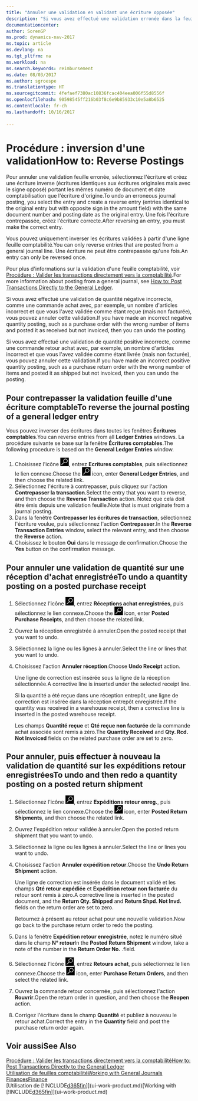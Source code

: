 ```yaml
---
title: "Annuler une validation en validant une écriture opposée"
description: "Si vous avez effectué une validation erronée dans la feuille comptabilité, vous pouvez utiliser la fonction de contrepassation de transaction pour annuler la validation avec une piste d'audit correcte."
documentationcenter: 
author: SorenGP
ms.prod: dynamics-nav-2017
ms.topic: article
ms.devlang: na
ms.tgt_pltfrm: na
ms.workload: na
ms.search.keywords: reimbursement
ms.date: 08/03/2017
ms.author: sgroespe
ms.translationtype: HT
ms.sourcegitcommit: 4fefaef7380ac10836fcac404eea006f55d8556f
ms.openlocfilehash: 90598545ff216b03f8c6e9b85933c10e5a8b6525
ms.contentlocale: fr-ch
ms.lasthandoff: 10/16/2017

---
```

# <a name="how-to-reverse-postings"></a><span data-ttu-id="ab2ac-103">Procédure : inversion d'une validation</span><span class="sxs-lookup"><span data-stu-id="ab2ac-103">How to: Reverse Postings</span></span>
<span data-ttu-id="ab2ac-104">Pour annuler une validation feuille erronée, sélectionnez l'écriture et créez une écriture inverse (écritures identiques aux écritures originales mais avec le signe opposé) portant les mêmes numéro de document et date comptabilisation que l'écriture d'origine.</span><span class="sxs-lookup"><span data-stu-id="ab2ac-104">To undo an erroneous journal posting, you select the entry and create a reverse entry (entries identical to the original entry but with opposite sign in the amount field) with the same document number and posting date as the original entry.</span></span> <span data-ttu-id="ab2ac-105">Une fois l'écriture contrepassée, créez l'écriture correcte.</span><span class="sxs-lookup"><span data-stu-id="ab2ac-105">After reversing an entry, you must make the correct entry.</span></span>

<span data-ttu-id="ab2ac-106">Vous pouvez uniquement inverser les écritures validées à partir d'une ligne feuille comptabilité.</span><span class="sxs-lookup"><span data-stu-id="ab2ac-106">You can only reverse entries that are posted from a general journal line.</span></span> <span data-ttu-id="ab2ac-107">Une écriture ne peut être contrepassée qu'une fois.</span><span class="sxs-lookup"><span data-stu-id="ab2ac-107">An entry can only be reversed once.</span></span>

<span data-ttu-id="ab2ac-108">Pour plus d'informations sur la validation d'une feuille comptabilité, voir [Procédure : Valider les transactions directement vers la comptabilité](finance-how-post-transactions-directly.md).</span><span class="sxs-lookup"><span data-stu-id="ab2ac-108">For more information about posting from a general journal, see [How to: Post Transactions Directly to the General Ledger](finance-how-post-transactions-directly.md).</span></span>

<span data-ttu-id="ab2ac-109">Si vous avez effectué une validation de quantité négative incorrecte, comme une commande achat avec, par exemple, un nombre d'articles incorrect et que vous l'avez validée comme étant reçue (mais non facturée), vous pouvez annuler cette validation.</span><span class="sxs-lookup"><span data-stu-id="ab2ac-109">If you have made an incorrect negative quantity posting, such as a purchase order with the wrong number of items and posted it as received but not invoiced, then you can undo the posting.</span></span>

<span data-ttu-id="ab2ac-110">Si vous avez effectué une validation de quantité positive incorrecte, comme une commande retour achat avec, par exemple, un nombre d'articles incorrect et que vous l'avez validée comme étant livrée (mais non facturée), vous pouvez annuler cette validation.</span><span class="sxs-lookup"><span data-stu-id="ab2ac-110">If you have made an incorrect positive quantity posting, such as a purchase return order with the wrong number of items and posted it as shipped but not invoiced, then you can undo the posting.</span></span>   

## <a name="to-reverse-the-journal-posting-of-a-general-ledger-entry"></a><span data-ttu-id="ab2ac-111">Pour contrepasser la validation feuille d'une écriture comptable</span><span class="sxs-lookup"><span data-stu-id="ab2ac-111">To reverse the journal posting of a general ledger entry</span></span>
<span data-ttu-id="ab2ac-112">Vous pouvez inverser des écritures dans toutes les fenêtres **Écritures comptables**.</span><span class="sxs-lookup"><span data-stu-id="ab2ac-112">You can reverse entries from all **Ledger Entries** windows.</span></span> <span data-ttu-id="ab2ac-113">La procédure suivante se base sur la fenêtre **Écritures comptables**.</span><span class="sxs-lookup"><span data-stu-id="ab2ac-113">The following procedure is based on the **General Ledger Entries** window.</span></span>
1. <span data-ttu-id="ab2ac-114">Choisissez l'icône ![Page ou état pour la recherche](media/ui-search/search_small.png "icône Page ou état pour la recherche"), entrez **Ecritures comptables**, puis sélectionnez le lien connexe.</span><span class="sxs-lookup"><span data-stu-id="ab2ac-114">Choose the ![Search for Page or Report](media/ui-search/search_small.png "Search for Page or Report icon") icon, enter **General Ledger Entries**, and then choose the related link.</span></span>
2. <span data-ttu-id="ab2ac-115">Sélectionnez l'écriture à contrepasser, puis cliquez sur l'action **Contrepasser la transaction**.</span><span class="sxs-lookup"><span data-stu-id="ab2ac-115">Select the entry that you want to reverse, and then choose the **Reverse Transaction** action.</span></span> <span data-ttu-id="ab2ac-116">Notez que cela doit être émis depuis une validation feuille.</span><span class="sxs-lookup"><span data-stu-id="ab2ac-116">Note that is must originate from a journal posting.</span></span>
3. <span data-ttu-id="ab2ac-117">Dans la fenêtre **Contrepasser les écritures de transaction**, sélectionnez l'écriture voulue, puis sélectionnez l'action **Contrepasser**.</span><span class="sxs-lookup"><span data-stu-id="ab2ac-117">In the **Reverse Transaction Entries** window, select the relevant entry, and then choose the **Reverse** action.</span></span>
4. <span data-ttu-id="ab2ac-118">Choisissez le bouton **Oui** dans le message de confirmation.</span><span class="sxs-lookup"><span data-stu-id="ab2ac-118">Choose the **Yes** button on the confirmation message.</span></span>

## <a name="to-undo-a-quantity-posting-on-a-posted-purchase-receipt"></a><span data-ttu-id="ab2ac-119">Pour annuler une validation de quantité sur une réception d'achat enregistrée</span><span class="sxs-lookup"><span data-stu-id="ab2ac-119">To undo a quantity posting on a posted purchase receipt</span></span>  

1.  <span data-ttu-id="ab2ac-120">Sélectionnez l'icône ![Page ou état pour la recherche](media/ui-search/search_small.png "icône Page ou état pour la recherche"), entrez **Réceptions achat enregistrées**, puis sélectionnez le lien connexe.</span><span class="sxs-lookup"><span data-stu-id="ab2ac-120">Choose the ![Search for Page or Report](media/ui-search/search_small.png "Search for Page or Report icon") icon, enter **Posted Purchase Receipts**, and then choose the related link.</span></span>  
2.  <span data-ttu-id="ab2ac-121">Ouvrez la réception enregistrée à annuler.</span><span class="sxs-lookup"><span data-stu-id="ab2ac-121">Open the posted receipt that you want to undo.</span></span>  
3.  <span data-ttu-id="ab2ac-122">Sélectionnez la ligne ou les lignes à annuler.</span><span class="sxs-lookup"><span data-stu-id="ab2ac-122">Select the line or lines that you want to undo.</span></span>  
4.  <span data-ttu-id="ab2ac-123">Choisissez l'action **Annuler réception**.</span><span class="sxs-lookup"><span data-stu-id="ab2ac-123">Choose **Undo Receipt** action.</span></span>

    <span data-ttu-id="ab2ac-124">Une ligne de correction est insérée sous la ligne de la réception sélectionnée.</span><span class="sxs-lookup"><span data-stu-id="ab2ac-124">A corrective line is inserted under the selected receipt line.</span></span>  

    <span data-ttu-id="ab2ac-125">Si la quantité a été reçue dans une réception entrepôt, une ligne de correction est insérée dans la réception entrepôt enregistrée.</span><span class="sxs-lookup"><span data-stu-id="ab2ac-125">If the quantity was received in a warehouse receipt, then a corrective line is inserted in the posted warehouse receipt.</span></span>  

    <span data-ttu-id="ab2ac-126">Les champs **Quantité reçue** et **Qté reçue non facturée** de la commande achat associée sont remis à zéro.</span><span class="sxs-lookup"><span data-stu-id="ab2ac-126">The **Quantity Received** and **Qty. Rcd. Not Invoiced** fields on the related purchase order are set to zero.</span></span>

## <a name="to-undo-and-then-redo-a-quantity-posting-on-a-posted-return-shipment"></a><span data-ttu-id="ab2ac-127">Pour annuler, puis effectuer à nouveau la validation de quantité sur les expéditions retour enregistrées</span><span class="sxs-lookup"><span data-stu-id="ab2ac-127">To undo and then redo a quantity posting on a posted return shipment</span></span>

1.  <span data-ttu-id="ab2ac-128">Sélectionnez l'icône ![Page ou état pour la recherche](media/ui-search/search_small.png "icône Page ou état pour la recherche"), entrez **Expéditions retour enreg.**, puis sélectionnez le lien connexe.</span><span class="sxs-lookup"><span data-stu-id="ab2ac-128">Choose the ![Search for Page or Report](media/ui-search/search_small.png "Search for Page or Report icon") icon, enter **Posted Return Shipments**, and then choose the related link.</span></span>  
2.  <span data-ttu-id="ab2ac-129">Ouvrez l'expédition retour validée à annuler.</span><span class="sxs-lookup"><span data-stu-id="ab2ac-129">Open the posted return shipment that you want to undo.</span></span>
3. <span data-ttu-id="ab2ac-130">Sélectionnez la ligne ou les lignes à annuler.</span><span class="sxs-lookup"><span data-stu-id="ab2ac-130">Select the line or lines you want to undo.</span></span>  

4.  <span data-ttu-id="ab2ac-131">Choisissez l'action **Annuler expédition retour**.</span><span class="sxs-lookup"><span data-stu-id="ab2ac-131">Choose the **Undo Return Shipment** action.</span></span>  

    <span data-ttu-id="ab2ac-132">Une ligne de correction est insérée dans le document validé et les champs **Qté retour expédiée** et **Expédition retour non facturée** du retour sont remis à zéro.</span><span class="sxs-lookup"><span data-stu-id="ab2ac-132">A corrective line is inserted in the posted document, and the **Return Qty. Shipped** and **Return Shpd. Not Invd.** fields on the return order are set to zero.</span></span>  

    <span data-ttu-id="ab2ac-133">Retournez à présent au retour achat pour une nouvelle validation.</span><span class="sxs-lookup"><span data-stu-id="ab2ac-133">Now go back to the purchase return order to redo the posting.</span></span>  

5.  <span data-ttu-id="ab2ac-134">Dans la fenêtre **Expédition retour enregistrée**, notez le numéro situé dans le champ **N° retour**</span><span class="sxs-lookup"><span data-stu-id="ab2ac-134">In the **Posted Return Shipment** window, take a note of the number in the **Return Order No.**</span></span> <span data-ttu-id="ab2ac-135">.</span><span class="sxs-lookup"><span data-stu-id="ab2ac-135">field.</span></span>  
6.  <span data-ttu-id="ab2ac-136">Sélectionnez l'icône ![Page ou état pour la recherche](media/ui-search/search_small.png "icône Page ou état pour la recherche"), entrez **Retours achat**, puis sélectionnez le lien connexe.</span><span class="sxs-lookup"><span data-stu-id="ab2ac-136">Choose the ![Search for Page or Report](media/ui-search/search_small.png "Search for Page or Report icon") icon, enter **Purchase Return Orders**, and then select the related link.</span></span>  
7.  <span data-ttu-id="ab2ac-137">Ouvrez la commande retour concernée, puis sélectionnez l'action **Rouvrir**.</span><span class="sxs-lookup"><span data-stu-id="ab2ac-137">Open the return order in question, and then choose the **Reopen** action.</span></span>  
8.  <span data-ttu-id="ab2ac-138">Corrigez l'écriture dans le champ **Quantité** et publiez à nouveau le retour achat.</span><span class="sxs-lookup"><span data-stu-id="ab2ac-138">Correct the entry in the **Quantity** field and post the purchase return order again.</span></span>  

## <a name="see-also"></a><span data-ttu-id="ab2ac-139">Voir aussi</span><span class="sxs-lookup"><span data-stu-id="ab2ac-139">See Also</span></span>
[<span data-ttu-id="ab2ac-140">Procédure : Valider les transactions directement vers la comptabilité</span><span class="sxs-lookup"><span data-stu-id="ab2ac-140">How to: Post Transactions Directly to the General Ledger</span></span>](finance-how-post-transactions-directly.md)  
[<span data-ttu-id="ab2ac-141">Utilisation de feuilles comptabilité</span><span class="sxs-lookup"><span data-stu-id="ab2ac-141">Working with General Journals</span></span>](ui-work-general-journals.md)  
[<span data-ttu-id="ab2ac-142">Finances</span><span class="sxs-lookup"><span data-stu-id="ab2ac-142">Finance</span></span>](finance.md)  
<span data-ttu-id="ab2ac-143">[Utilisation de [!INCLUDE[d365fin](includes/d365fin_md.md)]](ui-work-product.md)</span><span class="sxs-lookup"><span data-stu-id="ab2ac-143">[Working with [!INCLUDE[d365fin](includes/d365fin_md.md)]](ui-work-product.md)</span></span>  

